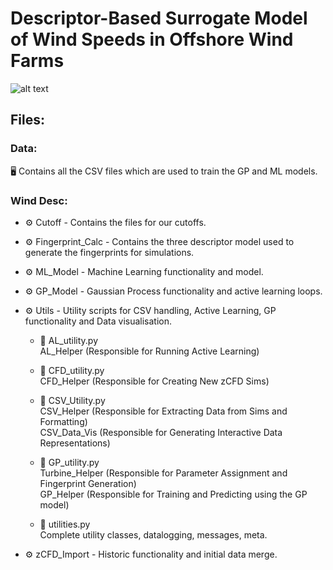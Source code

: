 # Descriptor-Based Surrogate Model of Wind Speeds in Offshore Wind Farms
![alt text](https://creazilla-store.fra1.digitaloceanspaces.com/cliparts/1631825/wind-turbine-clipart-xl.png)

## Files:
### Data:
🖥️ Contains all the CSV files which are used to train the GP and ML models.

### Wind Desc:
* ⚙️ Cutoff - Contains the files for our cutoffs.
  
* ⚙️ Fingerprint_Calc - Contains the three descriptor model used to generate the fingerprints for simulations.
  
* ⚙️ ML_Model - Machine Learning functionality and model.

* ⚙️ GP_Model - Gaussian Process functionality and active learning loops.
  
* ⚙️ Utils - Utility scripts for CSV handling, Active Learning, GP functionality and Data visualisation. 
    * 📜 AL_utility.py \
  AL_Helper (Responsible for Running Active Learning) 

    * 📜 CFD_utility.py \
  CFD_Helper (Responsible for Creating New zCFD Sims) 

    * 📜 CSV_Utility.py \
  CSV_Helper (Responsible for Extracting Data from Sims and Formatting) \
  CSV_Data_Vis (Responsible for Generating Interactive Data Representations) 

    * 📜 GP_utility.py \
  Turbine_Helper (Responsible for Parameter Assignment and Fingerprint Generation) \
  GP_Helper (Responsible for Training and Predicting using the GP model)

    * 📜 utilities.py \
  Complete utility classes, datalogging, messages, meta.

* ⚙️ zCFD_Import - Historic functionality and initial data merge.
